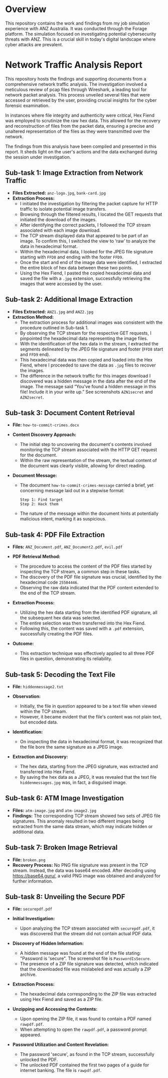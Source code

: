 # Overview 
This repository contains the work and findings from my job simulation experience with ANZ Australia. It was conducted through the Forage platform. The simulation focused on investigating potential cybersecurity threats with ANZ. This is a crucial skill in today's digital landscape where cyber attacks are prevalent.

# Network Traffic Analysis Report

This repository hosts the findings and supporting documents from a comprehensive network traffic analysis. The investigation involved a meticulous review of pcap files through Wireshark, a leading tool for network packet analysis. This process unveiled several files that were accessed or retrieved by the user, providing crucial insights for the cyber forensic examination.

In instances where file integrity and authenticity were critical, Hex Fiend was employed to scrutinize the raw hex data. This allowed for the recovery and reconstruction of files from the packet data, ensuring a precise and unaltered representation of the files as they were transmitted over the network.

The findings from this analysis have been compiled and presented in this report. It sheds light on the user's actions and the data exchanged during the session under investigation.


## Sub-task 1: Image Extraction from Network Traffic

- **Files Extracted:** `anz-logo.jpg`, `bank-card.jpg`
- **Extraction Process:**
  - I initiated the investigation by filtering the packet capture for HTTP traffic to isolate potential image transfers.
  - Browsing through the filtered results, I located the GET requests that initiated the download of the images.
  - After identifying the correct packets, I followed the TCP stream associated with each image download.
  - The TCP stream displayed data that appeared to be part of an image. To confirm this, I switched the view to ‘raw’ to analyze the data in hexadecimal format.
  - Within the hexadecimal data, I looked for the JPEG file signature starting with `FFD8` and ending with the footer `FFD9`.
  - Once the start and end of the image data were identified, I extracted the entire block of hex data between these two points.
  - Using the Hex Fiend, I pasted the copied hexadecimal data and saved the file with a `.jpg` extension, successfully retrieving the images that were accessed by the user.


## Sub-task 2: Additional Image Extraction

- **Files Extracted:** `ANZ1.jpg` and `ANZ2.jpg`
- **Extraction Method:**
  - The extraction process for additional images was consistent with the procedure outlined in Sub-task 1.
  - By observing the TCP stream for the respective GET requests, I pinpointed the hexadecimal data representing the image files.
  - With the identification of the hex data in the stream, I extracted the segments delineated by the JPEG file signature and footer (`FFD8` start and `FFD9` end).
  - This hexadecimal data was then copied and loaded into the Hex Fiend, where I proceeded to save the data as `.jpg` files to recover the images.
  - The difference in the network traffic for this images download I discovered was a hidden message in the data after
the end of the image.
The message said “You've found a hidden message in this file! Include it in your write up.” See screenshots `AZN1secret` and `AZN2secret`.

## Sub-task 3: Document Content Retrieval

- **File:** `how-to-commit-crimes.docx`
- **Content Discovery Approach:**
  - The initial step to uncovering the document's contents involved monitoring the TCP stream associated with the HTTP GET request for the document.
  - Within the raw representation of the stream, the textual content of the document was clearly visible, allowing for direct reading.
  
- **Document Message:**
  - The document `how-to-commit-crimes-message` carried a brief, yet concerning message laid out in a stepwise format:
    ```
    Step 1: Find target
    Step 2: Hack them
    ```
  - The nature of the message within the document hints at potentially malicious intent, marking it as suspicious.


## Sub-task 4: PDF File Extraction

- **Files:** `ANZ_Document.pdf`, `ANZ_Document2.pdf`, `evil.pdf`
- **PDF Retrieval Method:**
  - The procedure to access the content of the PDF files started by inspecting the TCP stream, a common step in these tasks.
  - The discovery of the PDF file signature was crucial, identified by the hexadecimal code `25504446`.
  - Observing the raw data indicated that the PDF content extended to the end of the TCP stream.

- **Extraction Process:**
  - Utilizing the hex data starting from the identified PDF signature, all the subsequent hex data was selected.
  - The entire selection was then transferred into the Hex Fiend.
  - Following this, the content was saved with a `.pdf` extension, successfully creating the PDF files.

- **Outcome:**
  - This extraction technique was effectively applied to all three PDF files in question, demonstrating its reliability.

## Sub-task 5: Decoding the Text File

- **File:** `hiddenmessage2.txt`
- **Observation:**
  - Initially, the file in question appeared to be a text file when viewed within the TCP stream.
  - However, it became evident that the file's content was not plain text, but encoded data.

- **Identification:**
  - On inspecting the data in hexadecimal format, it was recognized that the file bore the same signature as a JPEG image.

- **Extraction and Discovery:**
  - The hex data, starting from the JPEG signature, was extracted and transferred into Hex Fiend.
  - By saving the hex data as a JPEG, it was revealed that the text file `hiddenmessages.jpg` was, in fact, a disguised image.

## Sub-task 6: ATM Image Investigation

- **Files:** `atm-image.jpg` and `atm-image2.jpg`
- **Findings:** The corresponding TCP stream showed two sets of JPEG file signatures. This anomaly resulted in two different images being extracted from the same data stream, which may indicate hidden or additional data.

## Sub-task 7: Broken Image Retrieval

- **File:** `broken.png`
- **Recovery Process:** No PNG file signature was present in the TCP stream. Instead, the data was base64 encoded. After decoding using https://base64.guru/, a valid PNG image was obtained and analyzed for further information.

## Sub-task 8: Unveiling the Secure PDF

- **File:** `securepdf.pdf`
- **Initial Investigation:**
  - Upon analyzing the TCP stream associated with `securepdf.pdf`, it was discovered that the stream did not contain actual PDF data.

- **Discovery of Hidden Information:**
  - A hidden message was found at the end of the file stating: "Password is 'secure". The screenshot file is `PasswordIsSecure`.
  - The presence of a ZIP file signature was detected, which indicated that the downloaded file was mislabeled and was actually a ZIP archive.

- **Extraction Process:**
  - The hexadecimal data corresponding to the ZIP file was extracted using Hex Fiend and saved as a ZIP file.

- **Unzipping and Accessing the Contents:**
  - Upon opening the ZIP file, it was found to contain a PDF named `rawpdf.pdf`.
  - When attempting to open the `rawpdf.pdf`, a password prompt appeared.

- **Password Utilization and Content Revelation:**
  - The password 'secure', as found in the TCP stream, successfully unlocked the PDF.
  - The unlocked PDF contained the first two pages of a guide for internet banking. The file is `rawpdf.pdf`.



